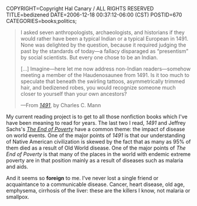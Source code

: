 COPYRIGHT=Copyright Hal Canary / ALL RIGHTS RESERVED
TITLE=bedizened
DATE=2006-12-18 00:37:12-06:00 (CST)
POSTID=670
CATEGORIES=books;politics;

> I asked seven anthropologists, archaeologists, and historians if they would rather have been a typical Indian or a typical European in 1491. None was delighted by the question, because it required judging the past by the standards of today—a fallacy disparaged as “presentism” by social scientists. But every one chose to be an Indian.
> 
> \[...\] Imagine—here let me now address non-Indian readers—somehow meeting a member of the Haudenosaunee from 1491. Is it too much to speculate that beneath the swirling tattoos, asymmetrically trimmed hair, and bedizened robes, you would recognize someone much closer to yourself than your own ancestors?
> 
> —From [_1491_](/isbn/?1400032059/1491), by Charles C. Mann

My current reading project is to get to all those nonfiction books which I've have been meaning to read for years. The last two I read, _1491_ and Jeffrey Sachs's [_The End of Poverty_](/isbn/?0143036580/The+End+of+Poverty) have a common theme: the impact of disease on world events. One of the major points of _1491_ is that our understanding of Native American civilization is skewed by the fact that as many as 95% of them died as a result of Old World disease. One of the major points of _The End of Poverty_ is that many of the places in the world with endemic extreme poverty are in that position mainly as a result of diseases such as malaria and aids.

And it seems so **foreign** to me. I've never lost a single friend or acquaintance to a communicable disease. Cancer, heart disease, old age, emphysema, cirrhosis of the liver: these are the killers I know, not malaria or smallpox.
